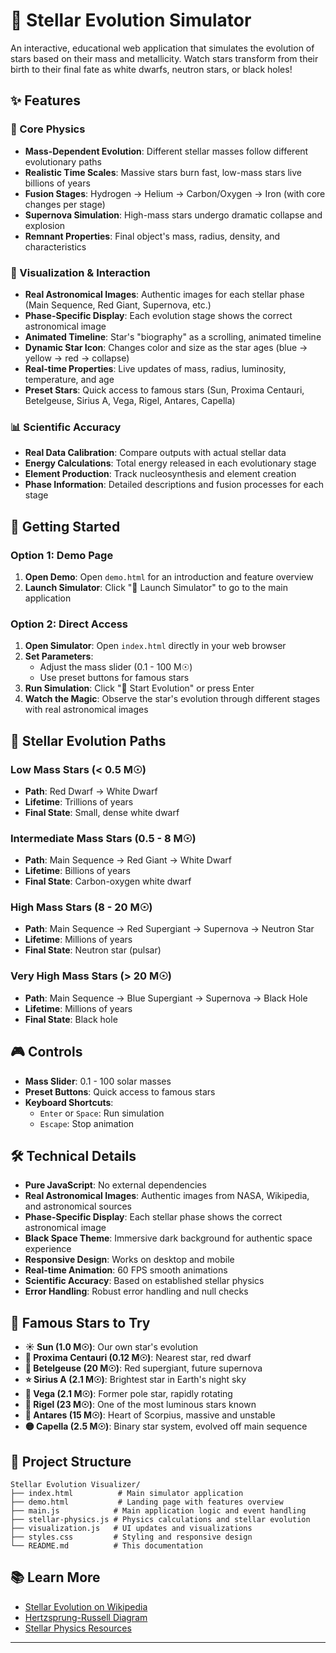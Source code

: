 # 🌟 Stellar Evolution Simulator

An interactive, educational web application that simulates the evolution of stars based on their mass and metallicity. Watch stars transform from their birth to their final fate as white dwarfs, neutron stars, or black holes!

## ✨ Features

### 🌟 Core Physics
- **Mass-Dependent Evolution**: Different stellar masses follow different evolutionary paths
- **Realistic Time Scales**: Massive stars burn fast, low-mass stars live billions of years
- **Fusion Stages**: Hydrogen → Helium → Carbon/Oxygen → Iron (with core changes per stage)
- **Supernova Simulation**: High-mass stars undergo dramatic collapse and explosion
- **Remnant Properties**: Final object's mass, radius, density, and characteristics

### 🎨 Visualization & Interaction
- **Real Astronomical Images**: Authentic images for each stellar phase (Main Sequence, Red Giant, Supernova, etc.)
- **Phase-Specific Display**: Each evolution stage shows the correct astronomical image
- **Animated Timeline**: Star's "biography" as a scrolling, animated timeline
- **Dynamic Star Icon**: Changes color and size as the star ages (blue → yellow → red → collapse)
- **Real-time Properties**: Live updates of mass, radius, luminosity, temperature, and age
- **Preset Stars**: Quick access to famous stars (Sun, Proxima Centauri, Betelgeuse, Sirius A, Vega, Rigel, Antares, Capella)

### 📊 Scientific Accuracy
- **Real Data Calibration**: Compare outputs with actual stellar data
- **Energy Calculations**: Total energy released in each evolutionary stage
- **Element Production**: Track nucleosynthesis and element creation
- **Phase Information**: Detailed descriptions and fusion processes for each stage

## 🚀 Getting Started

### Option 1: Demo Page
1. **Open Demo**: Open `demo.html` for an introduction and feature overview
2. **Launch Simulator**: Click "🚀 Launch Simulator" to go to the main application

### Option 2: Direct Access
1. **Open Simulator**: Open `index.html` directly in your web browser
2. **Set Parameters**: 
   - Adjust the mass slider (0.1 - 100 M☉)
   - Use preset buttons for famous stars
3. **Run Simulation**: Click "🚀 Start Evolution" or press Enter
4. **Watch the Magic**: Observe the star's evolution through different stages with real astronomical images

## 🌌 Stellar Evolution Paths

### Low Mass Stars (< 0.5 M☉)
- **Path**: Red Dwarf → White Dwarf
- **Lifetime**: Trillions of years
- **Final State**: Small, dense white dwarf

### Intermediate Mass Stars (0.5 - 8 M☉)
- **Path**: Main Sequence → Red Giant → White Dwarf
- **Lifetime**: Billions of years
- **Final State**: Carbon-oxygen white dwarf

### High Mass Stars (8 - 20 M☉)
- **Path**: Main Sequence → Red Supergiant → Supernova → Neutron Star
- **Lifetime**: Millions of years
- **Final State**: Neutron star (pulsar)

### Very High Mass Stars (> 20 M☉)
- **Path**: Main Sequence → Blue Supergiant → Supernova → Black Hole
- **Lifetime**: Millions of years
- **Final State**: Black hole

## 🎮 Controls

- **Mass Slider**: 0.1 - 100 solar masses
- **Preset Buttons**: Quick access to famous stars
- **Keyboard Shortcuts**:
  - `Enter` or `Space`: Run simulation
  - `Escape`: Stop animation

## 🛠️ Technical Details

- **Pure JavaScript**: No external dependencies
- **Real Astronomical Images**: Authentic images from NASA, Wikipedia, and astronomical sources
- **Phase-Specific Display**: Each stellar phase shows the correct astronomical image
- **Black Space Theme**: Immersive dark background for authentic space experience
- **Responsive Design**: Works on desktop and mobile
- **Real-time Animation**: 60 FPS smooth animations
- **Scientific Accuracy**: Based on established stellar physics
- **Error Handling**: Robust error handling and null checks

## 🌟 Famous Stars to Try

- **☀️ Sun (1.0 M☉)**: Our own star's evolution
- **🔴 Proxima Centauri (0.12 M☉)**: Nearest star, red dwarf
- **🔵 Betelgeuse (20 M☉)**: Red supergiant, future supernova
- **⭐ Sirius A (2.1 M☉)**: Brightest star in Earth's night sky
- **💫 Vega (2.1 M☉)**: Former pole star, rapidly rotating
- **🌟 Rigel (23 M☉)**: One of the most luminous stars known
- **🔴 Antares (15 M☉)**: Heart of Scorpius, massive and unstable
- **🟡 Capella (2.5 M☉)**: Binary star system, evolved off main sequence

## 📁 Project Structure

```
Stellar Evolution Visualizer/
├── index.html          # Main simulator application
├── demo.html           # Landing page with features overview
├── main.js            # Main application logic and event handling
├── stellar-physics.js # Physics calculations and stellar evolution
├── visualization.js   # UI updates and visualizations
├── styles.css         # Styling and responsive design
└── README.md          # This documentation
```

## 📚 Learn More

- [Stellar Evolution on Wikipedia](https://en.wikipedia.org/wiki/Stellar_evolution)
- [Hertzsprung-Russell Diagram](https://en.wikipedia.org/wiki/Hertzsprung%E2%80%93Russell_diagram)
- [Stellar Physics Resources](https://www.astro.princeton.edu/~burrows/classes/403/stellar.structure.pdf)

---


